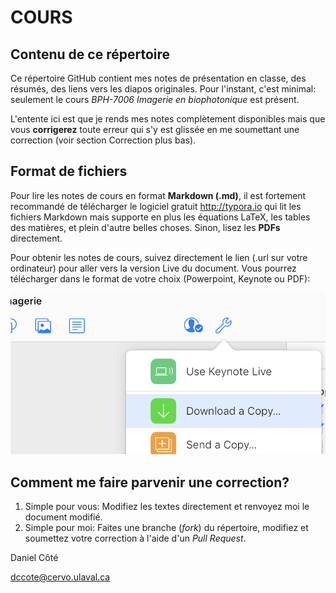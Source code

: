 # COURS
## Contenu de ce répertoire

Ce répertoire GitHub contient mes notes de présentation en classe, des résumés, des liens vers les diapos originales. Pour l'instant, c'est minimal: seulement le cours *BPH-7006 Imagerie en biophotonique* est présent.

L'entente ici est que je rends mes notes complètement disponibles mais que vous **corrigerez** toute erreur qui s'y est glissée en me soumettant une correction (voir section Correction plus bas).

## Format de fichiers

Pour lire les notes de cours en format **Markdown (.md)**, il est fortement recommandé de télécharger le logiciel gratuit http://typora.io qui lit les fichiers Markdown mais supporte en plus les équations LaTeX, les tables des matières, et plein d'autre belles choses. Sinon, lisez les **PDFs** directement.

Pour obtenir les notes de cours, suivez directement le lien (.url sur votre ordinateur) pour aller vers la version Live du document. Vous pourrez télécharger dans le format de votre choix (Powerpoint, Keynote ou PDF):

![image-20181203221808164](assets/image-20181203221808164-3893488.png)

## Comment me faire parvenir une correction?

1. Simple pour vous: Modifiez les textes directement et renvoyez moi le document modifié.
2. Simple pour moi: Faites une branche (*fork*) du répertoire, modifiez et soumettez votre correction à l'aide d'un *Pull Request*.

Daniel Côté

dccote@cervo.ulaval.ca

